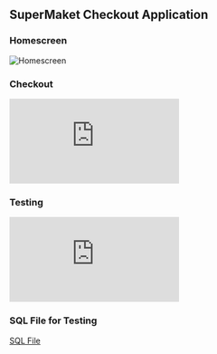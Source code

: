 ## SuperMaket Checkout Application

### Homescreen
![Homescreen](https://github.com/ravinasavani/Virtusa-Test/blob/main/media/homepage.png)

### Checkout
![Checkout](https://github.com/ravinasavani/Virtusa-Test/blob/main/media/checkout.php)

### Testing
![Testing](https://github.com/ravinasavani/Virtusa-Test/blob/main/media/testing.php)

### SQL File for Testing
[SQL File](https://github.com/ravinasavani/Virtusa-Test/blob/main/supermarket.sql)